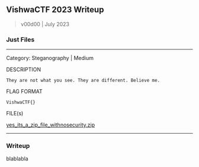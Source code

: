 ## VishwaCTF 2023 Writeup

> v00d00 | July 2023

### Just Files
----
Category: Steganography | Medium

DESCRIPTION
```
They are not what you see. They are different. Believe me.
```

FLAG FORMAT

``
VishwaCTF{}
``

FILE(s)

[yes_its_a_zip_file_withnosecurity.zip](yes_its_a_zip_file_withnosecurity.zip)

---
### Writeup

blablabla
